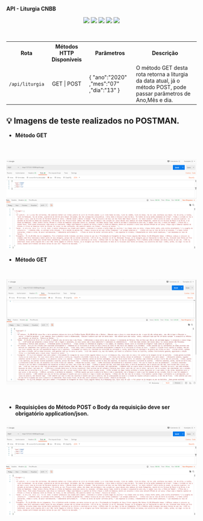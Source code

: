 
<br>
<b>API - Liturgia CNBB</b>
<br>

<span align="center">

![](https://img.shields.io/github/last-commit/LucasGiori/API-LITURGIA-CNBB)
![](https://img.shields.io/github/commit-activity/m/LucasGiori/API-LITURGIA-CNBB)
![](https://img.shields.io/github/repo-size/LucasGiori/API-LITURGIA-CNBB)
![](https://img.shields.io/github/languages/count/LucasGiori/API-LITURGIA-CNBB)
![](https://img.shields.io/github/languages/top/LucasGiori/API-LITURGIA-CNBB)

</span>


<br>
<table style="width:100%">
  <tr>
    <th>Rota</th>
    <th>Métodos HTTP Disponíveis</th>
    <th>Parâmetros</th>
    <th>Descrição</th>
  </tr>
  <tr>
    <td><code>/api/liturgia</code></td>
    <td align="center">GET | POST</td>
    <td>
        {
          "ano":"2020"
          ,"mes":"07"
          ,"dia":"13"
        }
    </td>
    <td>O método GET desta rota retorna a liturgia da data atual, já o método POST, pode passar parâmetros de Ano,Mês e dia.</td>
  </tr>
  
</table>

## :bulb: Imagens de teste realizados no POSTMAN.

- **Método GET**
<br>
<h3 align="center">
    <img 
        alt="Screenshot da aplicação, método POST" 
        title="Screenshot da aplicação, método POST"
        width="800px"
        src="./.github/POST METHOD.png"
    >
</h3>

- **Método GET**
<h3>
<br>
    <img 
        alt="Screenshot da aplicação, método GET" 
        title="Screenshot da aplicação, método GET"
        width="800px"
        src="./.github/GET METHOD.png"
    >
</h3>
<br>

- **Requisições do Método POST o Body da requisição deve ser obrigatório application/json.**
<h3>
    <img 
        alt="Screenshot da aplicação, validação" 
        title="Screenshot da aplicação, Validação"
        width="800px"
        src="./.github/POST METHOD.png"
    >
</h3>